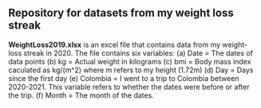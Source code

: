 ## Repository for datasets from my weight loss streak
**WeightLoss2019.xlsx** is an excel file that contains data from my weight-loss streak in 2020. 
The file contains six variables:
(a) Date = The dates of data points
(b) kg = Actual weight in kilograms
(c) bmi = Body mass index caculated as kg/(m^2) where m refers to my height (1.72m)
(d) Day = Days since the first day
(e) Colombia = I went to a trip to Colombia between 2020-2021. This variable refers to whether the dates were before or after the trip.
(f) Month = The month of the dates.
